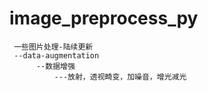 # image_preprocess_py
     一些图片处理-陆续更新
     --data-augmentation
          --数据增强
              ---放射，透视畸变，加噪音，增光减光
